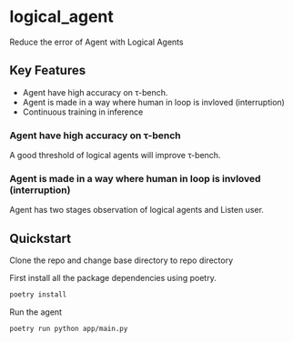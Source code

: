 # logical_agent

Reduce the error of Agent with Logical Agents


## Key Features

- Agent have high accuracy on τ-bench.
- Agent is made in a way where human in loop is invloved (interruption)
- Continuous training in inference

### Agent have high accuracy on τ-bench

A good threshold of logical agents will improve τ-bench.


### Agent is made in a way where human in loop is invloved (interruption)

Agent has two stages observation of logical agents and Listen user.


## Quickstart

Clone the repo and change base directory to repo directory

First install all the package dependencies using poetry.

```bash
poetry install
```

Run the agent

```bash
poetry run python app/main.py
```
